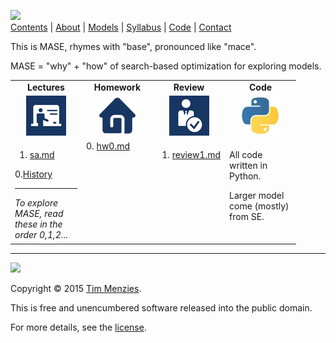 [<img width=900 src="https://raw.githubusercontent.com/txt/mase/master/img/banner1.png">](https://github.com/txt/mase/blob/master/README.md)   
[Contents](https://github.com/txt/mase/blob/master/TOC.md) |
[About](https://github.com/txt/mase/blob/master/ABOUT.md) |
[Models](https://github.com/txt/mase/blob/master/MODELS.md) |
[Syllabus](https://github.com/txt/mase/blob/master/SYLLABUS.md) |
[Code](https://github.com/txt/mase/tree/master/src) |
[Contact](http://menzies.us)




This is MASE, rhymes with "base", pronounced like "mace".

MASE = "why" + "how"
of search-based optimization for exploring models.

<center><table align=center>
<tr>
<td align=center><b>Lectures</b>
</td><td align=center><b>Homework</b>
</td><td align=center><b>Review</b>
</td><td align=center><b>Code</b>
</td> </tr>
<tr>
</td><td align=center><img src="img/lectures.gif">
</td><td align=center><img src="img/homework.png">
</td><td align=center><img src="img/review.gif">
</td><td align=center><img src="img/python.jpg">
</td> </tr>
<tr>
<td valign=top width="100px">

1. <a href="Sa">sa.md</a>   <br>

0.<a href="aa">History</a><br>
<hr><em>To explore MASE, read these in the order 0,1,2...</em> 

</td><td valign=top width="100px">
0. <a href="HomeWork0">hw0.md</a><br>    
<img width=100 height=1 src="img/white.png"> 

</td><td valign=top width="100px">

1. <a href="Review1">review1.md</a><br>  
<img width=100 height=1 src="img/white.png"> 


</td>
<td width="100px">
<p>
All code written in Python.
<p>Larger model  come (mostly) from SE.  
<img width=100 height=1 src="img/200x1.png"> 
</td>
</tr></table>
</center>


_________

<img src="https://raw.githubusercontent.com/txt/mase/master/img/pd-icon.png">  

Copyright © 2015 [Tim Menzies](http://menzies.us).


This is free and unencumbered software released into the public domain.

For more details, see the [license](https://github.com/txt/mase/blob/master/LICENSE).


